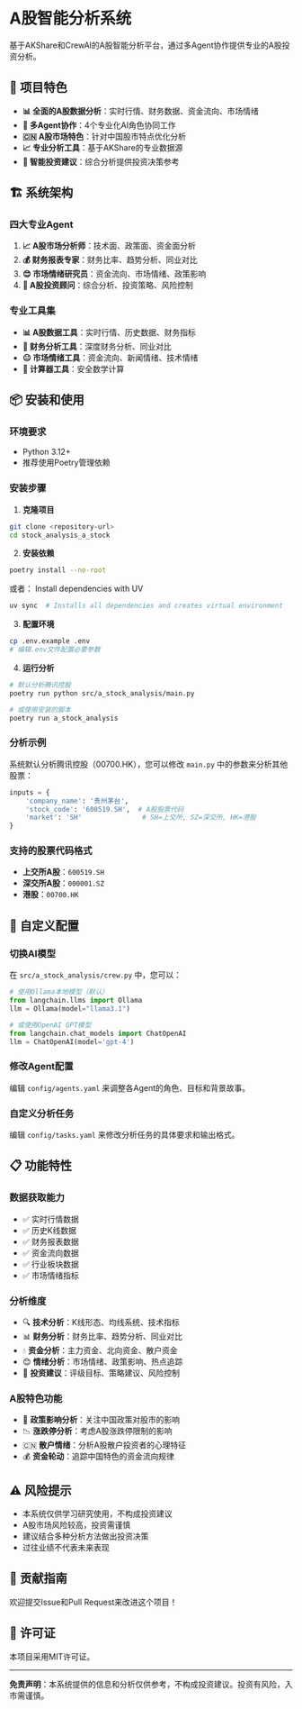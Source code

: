 # A股智能分析系统

基于AKShare和CrewAI的A股智能分析平台，通过多Agent协作提供专业的A股投资分析。

## 🚀 项目特色

- **📊 全面的A股数据分析**：实时行情、财务数据、资金流向、市场情绪
- **🤖 多Agent协作**：4个专业化AI角色协同工作
- **🇨🇳 A股市场特色**：针对中国股市特点优化分析
- **📈 专业分析工具**：基于AKShare的专业数据源
- **🎯 智能投资建议**：综合分析提供投资决策参考

## 🏗️ 系统架构

### 四大专业Agent

1. **📈 A股市场分析师**：技术面、政策面、资金面分析
2. **💰 财务报表专家**：财务比率、趋势分析、同业对比
3. **😊 市场情绪研究员**：资金流向、市场情绪、政策影响
4. **💼 A股投资顾问**：综合分析、投资策略、风险控制

### 专业工具集

- **📊 A股数据工具**：实时行情、历史数据、财务指标
- **🧮 财务分析工具**：深度财务分析、同业对比
- **😐 市场情绪工具**：资金流向、新闻情绪、技术情绪
- **🔢 计算器工具**：安全数学计算

## 📦 安装和使用

### 环境要求

- Python 3.12+
- 推荐使用Poetry管理依赖

### 安装步骤

1. **克隆项目**
```bash
git clone <repository-url>
cd stock_analysis_a_stock
```

2. **安装依赖**
```bash
poetry install --no-root
```

或者： Install dependencies with UV 
   ```bash
   uv sync  # Installs all dependencies and creates virtual environment
   ```


3. **配置环境**
```bash
cp .env.example .env
# 编辑.env文件配置必要参数
```

4. **运行分析**
```bash
# 默认分析腾讯控股
poetry run python src/a_stock_analysis/main.py

# 或使用安装的脚本
poetry run a_stock_analysis
```

### 分析示例

系统默认分析腾讯控股（00700.HK），您可以修改 `main.py` 中的参数来分析其他股票：

```python
inputs = {
    'company_name': '贵州茅台',
    'stock_code': '600519.SH',  # A股股票代码
    'market': 'SH'               # SH=上交所, SZ=深交所, HK=港股
}
```

### 支持的股票代码格式

- **上交所A股**：`600519.SH`
- **深交所A股**：`000001.SZ`
- **港股**：`00700.HK`

## 🔧 自定义配置

### 切换AI模型

在 `src/a_stock_analysis/crew.py` 中，您可以：

```python
# 使用Ollama本地模型（默认）
from langchain.llms import Ollama
llm = Ollama(model="llama3.1")

# 或使用OpenAI GPT模型
from langchain.chat_models import ChatOpenAI
llm = ChatOpenAI(model='gpt-4')
```

### 修改Agent配置

编辑 `config/agents.yaml` 来调整各Agent的角色、目标和背景故事。

### 自定义分析任务

编辑 `config/tasks.yaml` 来修改分析任务的具体要求和输出格式。

## 📋 功能特性

### 数据获取能力

- ✅ 实时行情数据
- ✅ 历史K线数据
- ✅ 财务报表数据
- ✅ 资金流向数据
- ✅ 行业板块数据
- ✅ 市场情绪指标

### 分析维度

- 🔍 **技术分析**：K线形态、均线系统、技术指标
- 📊 **财务分析**：财务比率、趋势分析、同业对比
- 💧 **资金分析**：主力资金、北向资金、散户资金
- 😊 **情绪分析**：市场情绪、政策影响、热点追踪
- 🎯 **投资建议**：评级目标、策略建议、风险控制

### A股特色功能

- 🏢 **政策影响分析**：关注中国政策对股市的影响
- 📉 **涨跌停分析**：考虑A股涨跌停限制的影响
- 🇨🇳 **散户情绪**：分析A股散户投资者的心理特征
- 💰 **资金轮动**：追踪中国特色的资金流向规律

## ⚠️ 风险提示

- 本系统仅供学习研究使用，不构成投资建议
- A股市场风险较高，投资需谨慎
- 建议结合多种分析方法做出投资决策
- 过往业绩不代表未来表现

## 🤝 贡献指南

欢迎提交Issue和Pull Request来改进这个项目！

## 📄 许可证

本项目采用MIT许可证。

---

**免责声明**：本系统提供的信息和分析仅供参考，不构成投资建议。投资有风险，入市需谨慎。